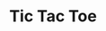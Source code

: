 ---
title: "Tic Tac Toe"
layout: "layouts/game.html"
canvasId: "ticTacToeCanvas"
scripts: ["ticTacToe.js"]
gameButtons: [
  {
    "label": "New Game",
    "id": "ticTacToeNewGame"
  },
  {
    "label": "MiniMax",
    "id": "setMinimaxButton"
  },
  {
    "label": "Monte Carlo",
    "id": "setMonteCarloButton"
  }
]
gameLabels: [
  {
    "id": "strategyLabel"
  }
]
---